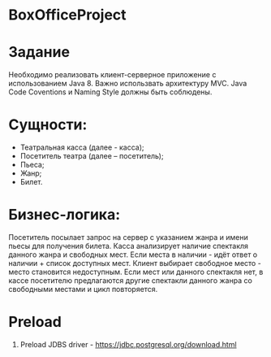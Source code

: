 # BoxOfficeProject

# Задание
Необходимо реализовать клиент-серверное приложение с использованием Java 8.
Важно использвать архитектуру MVC.
Java Code Coventions и Naming Style должны быть соблюдены.

# Сущности:
- Театральная касса (далее - касса);
- Посетитель театра (далее – посетитель);
- Пьеса;
- Жанр;
- Билет.

# Бизнес-логика:
Посетитель посылает запрос на сервер с указанием жанра и имени пьесы для получения билета.
Касса анализирует наличие спектакля данного жанра и свободных мест.
Если места в наличии - идёт ответ о наличии + список доступных мест.
Клиент выбирает свободное место - место становится недоступным.
Если мест или данного спектакля нет, в кассе посетителю предлагаются другие спектакли
данного жанра со свободными местами и цикл повторяется.

# Preload
1) Preload JDBS driver - https://jdbc.postgresql.org/download.html